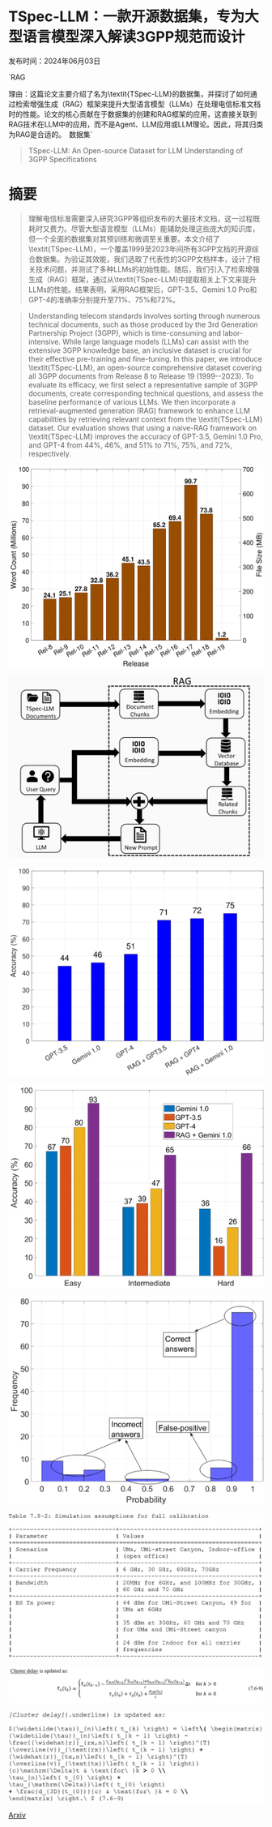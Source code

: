 # TSpec-LLM：一款开源数据集，专为大型语言模型深入解读3GPP规范而设计

发布时间：2024年06月03日

`RAG

理由：这篇论文主要介绍了名为\textit{TSpec-LLM}的数据集，并探讨了如何通过检索增强生成（RAG）框架来提升大型语言模型（LLMs）在处理电信标准文档时的性能。论文的核心贡献在于数据集的创建和RAG框架的应用，这直接关联到RAG技术在LLM中的应用，而不是Agent、LLM应用或LLM理论。因此，将其归类为RAG是合适的。` `数据集`

> TSpec-LLM: An Open-source Dataset for LLM Understanding of 3GPP Specifications

# 摘要

> 理解电信标准需要深入研究3GPP等组织发布的大量技术文档，这一过程既耗时又费力。尽管大型语言模型（LLMs）能辅助处理这些庞大的知识库，但一个全面的数据集对其预训练和微调至关重要。本文介绍了\textit{TSpec-LLM}，一个覆盖1999至2023年间所有3GPP文档的开源综合数据集。为验证其效能，我们选取了代表性的3GPP文档样本，设计了相关技术问题，并测试了多种LLMs的初始性能。随后，我们引入了检索增强生成（RAG）框架，通过从\textit{TSpec-LLM}中提取相关上下文来提升LLMs的性能。结果表明，采用RAG框架后，GPT-3.5、Gemini 1.0 Pro和GPT-4的准确率分别提升至71%、75%和72%。

> Understanding telecom standards involves sorting through numerous technical documents, such as those produced by the 3rd Generation Partnership Project (3GPP), which is time-consuming and labor-intensive. While large language models (LLMs) can assist with the extensive 3GPP knowledge base, an inclusive dataset is crucial for their effective pre-training and fine-tuning. In this paper, we introduce \textit{TSpec-LLM}, an open-source comprehensive dataset covering all 3GPP documents from Release 8 to Release 19 (1999--2023). To evaluate its efficacy, we first select a representative sample of 3GPP documents, create corresponding technical questions, and assess the baseline performance of various LLMs. We then incorporate a retrieval-augmented generation (RAG) framework to enhance LLM capabilities by retrieving relevant context from the \textit{TSpec-LLM} dataset. Our evaluation shows that using a naive-RAG framework on \textit{TSpec-LLM} improves the accuracy of GPT-3.5, Gemini 1.0 Pro, and GPT-4 from 44\%, 46\%, and 51\% to 71\%, 75\%, and 72\%, respectively.

![TSpec-LLM：一款开源数据集，专为大型语言模型深入解读3GPP规范而设计](../../../paper_images/2406.01768/x1.png)

![TSpec-LLM：一款开源数据集，专为大型语言模型深入解读3GPP规范而设计](../../../paper_images/2406.01768/2024_05_30_RAG_sketch.jpg)

![TSpec-LLM：一款开源数据集，专为大型语言模型深入解读3GPP规范而设计](../../../paper_images/2406.01768/x2.png)

![TSpec-LLM：一款开源数据集，专为大型语言模型深入解读3GPP规范而设计](../../../paper_images/2406.01768/x3.png)

![TSpec-LLM：一款开源数据集，专为大型语言模型深入解读3GPP规范而设计](../../../paper_images/2406.01768/x4.png)

![TSpec-LLM：一款开源数据集，专为大型语言模型深入解读3GPP规范而设计](../../../paper_images/2406.01768/2024_05_29_data_vis.jpg)

![TSpec-LLM：一款开源数据集，专为大型语言模型深入解读3GPP规范而设计](../../../paper_images/2406.01768/2024_05_30_eqn_vis.jpg)

![TSpec-LLM：一款开源数据集，专为大型语言模型深入解读3GPP规范而设计](../../../paper_images/2406.01768/2024_05_30_eqn_vis_TSpec.jpg)

[Arxiv](https://arxiv.org/abs/2406.01768)
